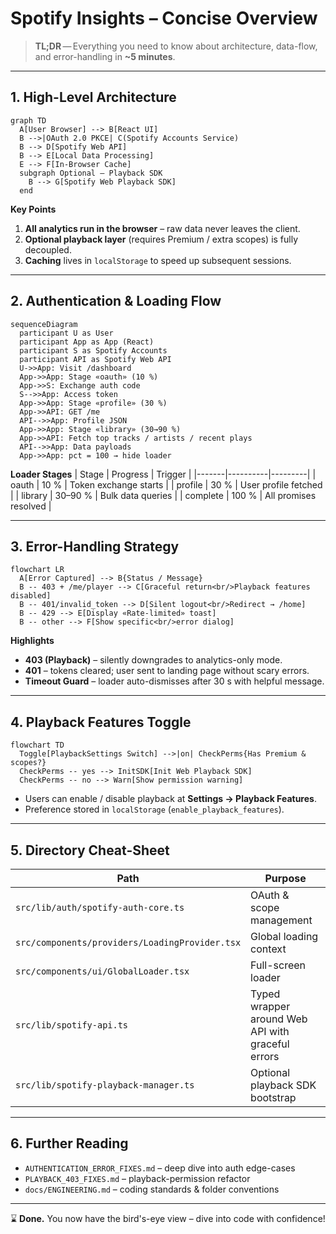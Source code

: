# Spotify Insights – Concise Overview

> **TL;DR** — Everything you need to know about architecture, data-flow, and error-handling in **~5 minutes**.

---

## 1. High-Level Architecture

```mermaid
graph TD
  A[User Browser] --> B[React UI]
  B -->|OAuth 2.0 PKCE| C(Spotify Accounts Service)
  B --> D[Spotify Web API]
  B --> E[Local Data Processing]
  E --> F[In-Browser Cache]
  subgraph Optional – Playback SDK
    B --> G[Spotify Web Playback SDK]
  end
```

**Key Points**
1. **All analytics run in the browser** – raw data never leaves the client.
2. **Optional playback layer** (requires Premium / extra scopes) is fully decoupled.
3. **Caching** lives in `localStorage` to speed up subsequent sessions.

---

## 2. Authentication & Loading Flow

```mermaid
sequenceDiagram
  participant U as User
  participant App as App (React)
  participant S as Spotify Accounts
  participant API as Spotify Web API
  U->>App: Visit /dashboard
  App->>App: Stage «oauth» (10 %)
  App->>S: Exchange auth code
  S-->>App: Access token
  App->>App: Stage «profile» (30 %)
  App->>API: GET /me
  API-->>App: Profile JSON
  App->>App: Stage «library» (30→90 %)
  App->>API: Fetch top tracks / artists / recent plays
  API-->>App: Data payloads
  App->>App: pct = 100 → hide loader
```

**Loader Stages**
| Stage | Progress | Trigger |
|-------|----------|---------|
| oauth | 10 % | Token exchange starts |
| profile | 30 % | User profile fetched |
| library | 30–90 % | Bulk data queries |
| complete | 100 % | All promises resolved |

---

## 3. Error-Handling Strategy

```mermaid
flowchart LR
  A[Error Captured] --> B{Status / Message}
  B -- 403 + /me/player --> C[Graceful return<br/>Playback features disabled]
  B -- 401/invalid_token --> D[Silent logout<br/>Redirect → /home]
  B -- 429 --> E[Display «Rate-limited» toast]
  B -- other --> F[Show specific<br/>error dialog]
```

**Highlights**
- **403 (Playback)** – silently downgrades to analytics-only mode.
- **401** – tokens cleared; user sent to landing page without scary errors.
- **Timeout Guard** – loader auto-dismisses after 30 s with helpful message.

---

## 4. Playback Features Toggle

```mermaid
flowchart TD
  Toggle[PlaybackSettings Switch] -->|on| CheckPerms{Has Premium & scopes?}
  CheckPerms -- yes --> InitSDK[Init Web Playback SDK]
  CheckPerms -- no --> Warn[Show permission warning]
```

- Users can enable / disable playback at **Settings → Playback Features**.
- Preference stored in `localStorage` (`enable_playback_features`).

---

## 5. Directory Cheat-Sheet

| Path | Purpose |
|------|---------|
| `src/lib/auth/spotify-auth-core.ts` | OAuth & scope management |
| `src/components/providers/LoadingProvider.tsx` | Global loading context |
| `src/components/ui/GlobalLoader.tsx` | Full-screen loader |
| `src/lib/spotify-api.ts` | Typed wrapper around Web API with graceful errors |
| `src/lib/spotify-playback-manager.ts` | Optional playback SDK bootstrap |

---

## 6. Further Reading

* `AUTHENTICATION_ERROR_FIXES.md` – deep dive into auth edge-cases
* `PLAYBACK_403_FIXES.md` – playback-permission refactor
* `docs/ENGINEERING.md` – coding standards & folder conventions

---

⌛ **Done.** You now have the bird's-eye view – dive into code with confidence! 